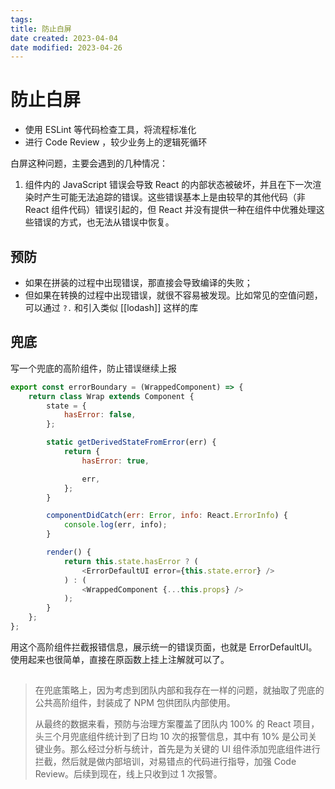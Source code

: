 ```yaml
---
tags:
title: 防止白屏
date created: 2023-04-04
date modified: 2023-04-26
---
```


# 防止白屏

- 使用 ESLint 等代码检查工具，将流程标准化
- 进行 Code Review ，较少业务上的逻辑死循环

白屏这种问题，主要会遇到的几种情况：

1. 组件内的 JavaScript 错误会导致 React 的内部状态被破坏，并且在下一次渲染时产生可能无法追踪的错误。这些错误基本上是由较早的其他代码（非 React 组件代码）错误引起的，但 React 并没有提供一种在组件中优雅处理这些错误的方式，也无法从错误中恢复。

## 预防

- 如果在拼装的过程中出现错误，那直接会导致编译的失败；
- 但如果在转换的过程中出现错误，就很不容易被发现。比如常见的空值问题，可以通过 `?.` 和引入类似 [[lodash]] 这样的库

## 兜底

写一个兜底的高阶组件，防止错误继续上报

```js
export const errorBoundary = (WrappedComponent) => {
	return class Wrap extends Component {
		state = {
			hasError: false,
		};

		static getDerivedStateFromError(err) {
			return {
				hasError: true,

				err,
			};
		}

		componentDidCatch(err: Error, info: React.ErrorInfo) {
			console.log(err, info);
		}

		render() {
			return this.state.hasError ? (
				<ErrorDefaultUI error={this.state.error} />
			) : (
				<WrappedComponent {...this.props} />
			);
		}
	};
};
```

用这个高阶组件拦截报错信息，展示统一的错误页面，也就是 ErrorDefaultUI。使用起来也很简单，直接在原函数上挂上注解就可以了。

##


> 在兜底策略上，因为考虑到团队内部和我存在一样的问题，就抽取了兜底的公共高阶组件，封装成了 NPM 包供团队内部使用。
>
> 从最终的数据来看，预防与治理方案覆盖了团队内 100% 的 React 项目，头三个月兜底组件统计到了日均 10 次的报警信息，其中有 10% 是公司关键业务。那么经过分析与统计，首先是为关键的 UI 组件添加兜底组件进行拦截，然后就是做内部培训，对易错点的代码进行指导，加强 Code Review。后续到现在，线上只收到过 1 次报警。
